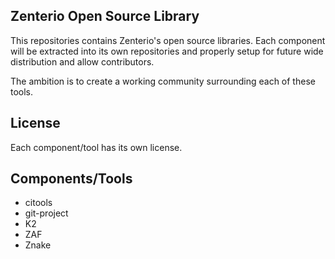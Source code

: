 Zenterio Open Source Library
----------------------------

This repositories contains Zenterio's open source libraries.
Each component will be extracted into its own repositories and properly setup
for future wide distribution and allow contributors.

The ambition is to create a working community surrounding each of these tools.

License
-------
Each component/tool has its own license.

Components/Tools
----------------

* citools
* git-project
* K2
* ZAF
* Znake
